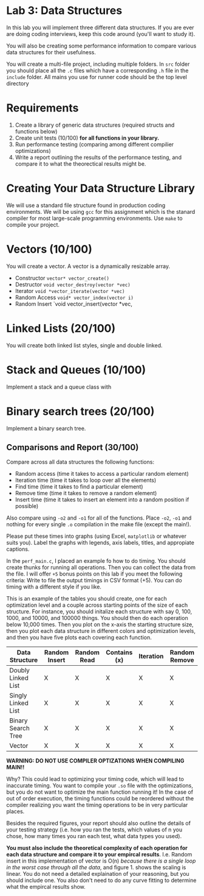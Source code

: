 # Lab 3: Data Structures

In this lab you will implement three different data structures. If you are ever are doing coding interviews, keep this code around (you'll want to study it).

You will also be creating some performance information to compare various data structures for their usefulness. 

You will create a multi-file project, including multiple folders. In `src` folder you should place all the `.c` files which have a corresponding `.h` file in the `include` folder. All mains you use for runner code should be the top level directory

# Requirements 

1. Create a library of generic data structures (required structs and functions below)
2. Create unit tests (10/100) **for all functions in your library.**
3. Run performance testing (comparing among different compilier optimizations)
4. Write a report outlining the results of the performance testing, and compare it to what the theorectical results might be. 

# Creating Your Data Structure Library

We will use a standard file structure found in production coding environments. We will be using `gcc` for this assignment which is the stanard compiler for most large-scale programming environments. Use `make` to compile your project. 

# Vectors (10/100)
You will create a vector. A vector is a dynamically resizable array.
- Constructor  `vector* vector_create()`
- Destructor `void vector_destroy(vector *vec)`
- Iterator `void *vector_iterate(vector *vec)`
- Random Access `void* vector_index(vector i)`
- Random Insert `void vector_insert(vector *vec, 

# Linked Lists (20/100)
You will create both linked list styles, single and double linked.

# Stack and Queues (10/100)
Implement a stack and a queue class with 

# Binary search trees (20/100)
Implement a binary search tree.

## Comparisons and Report (30/100)

Compare across all data structures the following functions:
- Random access (time it takes to access a particular random element)
- Iteration time (time it takes to loop over all the elements)
- Find time (time it takes to find a particular element)
- Remove time (time it takes to remove a random element)
- Insert time (time it takes to insert an element into a random position if possible)

Also compare using `-o2` and `-o1` for all of the functions. Place `-o2`, `-o1` and nothing for every single `.o` compilation in the make file (except the main!).

Please put these times into graphs (using Excel, `matplotlib` or whatever suits you). Label the graphs with legends, axis labels, titles, and appropiate captions. 

In the `perf_main.c`, I placed an example fo how to do timing. You should create thunks for running all operations. Then you can collect the data from the file. I will offer `+5` bonus points on this lab if you meet the following criteria: Write to file the output timings in CSV format (+5). You can do timing with a different style if you like. 


This is an example of the tables you should create, one for each optimization level and a couple across starting points of the size of each structure. For instance, you should initalize each structure with say 0, 100, 1000, and 10000, and 100000 things. You should then do each operation below 10,000 times. Then you plot on the x-axis the starting structure size, then you plot each data structure in different colors and optimization levels, and then you have five plots each covering each function. 

| Data Structure      | Random Insert | Random Read | Contains (x) | Iteration | Random Remove
| -----------         | -----------   | ----------- | -----------  |  ----------- | ----------- |
| Doubly Linked List | X | X | X | X | X | 
| Singly Linked List | X | X | X | X | X | 
| Binary Search Tree | X | X | X | X | X | 
| Vector             | X | X | X | X | X | 


**WARNING: DO NOT USE COMPILER OPTIZATIONS WHEN COMPILING MAIN!!**

Why? This could lead to optimizing your timing code, which will lead to inaccurate timing. You want to compile your `.so` file with the optimizations, but you do not want to optimize the main function running it! In the case of out of order execution, the timing functions could be reordered without the compiler realizing you want the timing operations to be in very particular places. 

Besides the required figures, your report should also outline the details of your testing strategy (i.e. how you ran the tests, which values of n you chose, how many times you ran each test, what data types you used). 

**You must also include the theoretical complexity of each operation for each data structure and compare it to your empircal results**. I.e. Random insert in this implementation of vector is O(n) *because there is a single loop in the worst case through all the data*, and figure 1. shows the scaling is linear. You do not need a detailed explaination of your reasoning, but you should include one. You also don't need to do any curve fitting to determine what the empircal results show. 